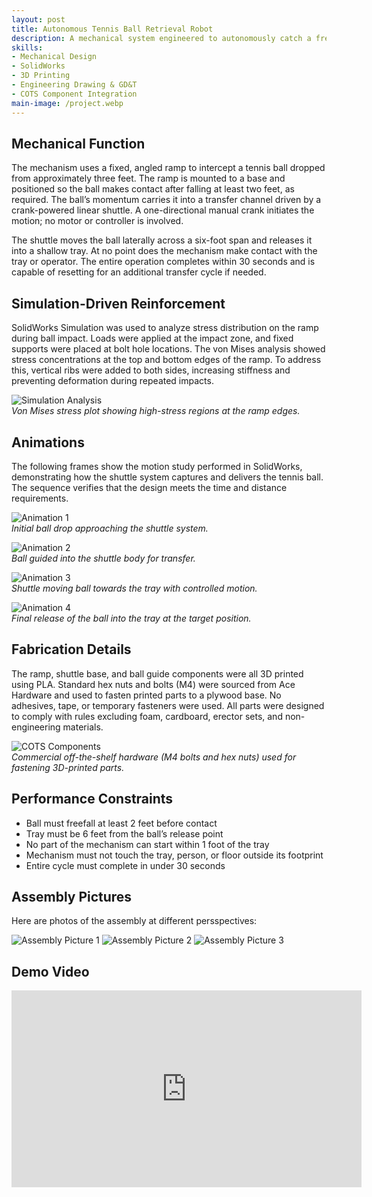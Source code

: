 ```yaml
---
layout: post
title: Autonomous Tennis Ball Retrieval Robot
description: A mechanical system engineered to autonomously catch a free-falling tennis ball and deliver it six feet into a tray within 30 seconds. Built under strict design constraints, it uses a single input to activate, operates without human contact during motion, and adheres to rules prohibiting non-engineering materials, kit-based components, and temporary fasteners. The system was developed using CAD modeling, simulation, and digital manufacturing, with custom parts designed to proper tolerancing and GD&T standards for accurate fit and function. All components were fabricated using approved methods such as 3D printing to ensure compliance and reliability.
skills: 
- Mechanical Design
- SolidWorks
- 3D Printing
- Engineering Drawing & GD&T
- COTS Component Integration
main-image: /project.webp
---
```

## Mechanical Function

The mechanism uses a fixed, angled ramp to intercept a tennis ball dropped from approximately three feet. The ramp is mounted to a base and positioned so the ball makes contact after falling at least two feet, as required. The ball’s momentum carries it into a transfer channel driven by a crank-powered linear shuttle. A one-directional manual crank initiates the motion; no motor or controller is involved.

The shuttle moves the ball laterally across a six-foot span and releases it into a shallow tray. At no point does the mechanism make contact with the tray or operator. The entire operation completes within 30 seconds and is capable of resetting for an additional transfer cycle if needed.

## Simulation-Driven Reinforcement

SolidWorks Simulation was used to analyze stress distribution on the ramp during ball impact. Loads were applied at the impact zone, and fixed supports were placed at bolt hole locations. The von Mises analysis showed stress concentrations at the top and bottom edges of the ramp. To address this, vertical ribs were added to both sides, increasing stiffness and preventing deformation during repeated impacts.

![Simulation Analysis](/_projects/Autonomous%20Tennis%20Ball%20Retrieval%20Robot/CHP%20SIM%201.png)  
*Von Mises stress plot showing high-stress regions at the ramp edges.*

## Animations

The following frames show the motion study performed in SolidWorks, demonstrating how the shuttle system captures and delivers the tennis ball. The sequence verifies that the design meets the time and distance requirements.

![Animation 1](/_projects/Autonomous%20Tennis%20Ball%20Retrieval%20Robot/CHP%20ANIM%201.png)  
*Initial ball drop approaching the shuttle system.*

![Animation 2](/_projects/Autonomous%20Tennis%20Ball%20Retrieval%20Robot/CHP%20ANIM%202.png)  
*Ball guided into the shuttle body for transfer.*

![Animation 3](/_projects/Autonomous%20Tennis%20Ball%20Retrieval%20Robot/CHP%20ANIM%203.png)  
*Shuttle moving ball towards the tray with controlled motion.*

![Animation 4](/_projects/Autonomous%20Tennis%20Ball%20Retrieval%20Robot/CHP%20ANIM%204.png)  
*Final release of the ball into the tray at the target position.*

## Fabrication Details

The ramp, shuttle base, and ball guide components were all 3D printed using PLA. Standard hex nuts and bolts (M4) were sourced from Ace Hardware and used to fasten printed parts to a plywood base. No adhesives, tape, or temporary fasteners were used. All parts were designed to comply with rules excluding foam, cardboard, erector sets, and non-engineering materials.

![COTS Components](/_projects/Autonomous%20Tennis%20Ball%20Retrieval%20Robot/CHP%20COTS.png)  
*Commercial off-the-shelf hardware (M4 bolts and hex nuts) used for fastening 3D-printed parts.*

## Performance Constraints

- Ball must freefall at least 2 feet before contact  
- Tray must be 6 feet from the ball’s release point  
- No part of the mechanism can start within 1 foot of the tray  
- Mechanism must not touch the tray, person, or floor outside its footprint  
- Entire cycle must complete in under 30 seconds  

## Assembly Pictures

Here are photos of the assembly at different persspectives:

![Assembly Picture 1](/_projects/Autonomous%20Tennis%20Ball%20Retrieval%20Robot/CHP%20PIC%201.png)
![Assembly Picture 2](/_projects/Autonomous%20Tennis%20Ball%20Retrieval%20Robot/CHP%20PIC%202.png)
![Assembly Picture 3](/_projects/Autonomous%20Tennis%20Ball%20Retrieval%20Robot/CHP%20PIC%203.png)

## Demo Video

<iframe width="560" height="315" src="https://www.youtube.com/embed/cayjFbJfd4g" 
title="Tennis Ball Transfer Mechanism Demo" frameborder="0" allowfullscreen></iframe>

